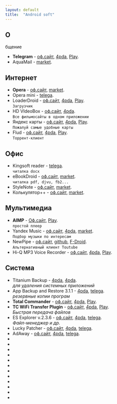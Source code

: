 ```yaml
---
layout: default
title:  "Android soft"
---
```


## О
бщение
* **Telegram** - 
[оф.сайт](http://t.me),
[4pda](#),
[Play](#).  
* AquaMail - 
[market](http://t.me).  


## Интернет
* **Opera** - 
[оф.сайт](http://opera.com),
[market](#).
* Opera mini - 
[telega](http://opera.com).
* LoaderDroid - 
[оф.сайт](#),
[4pda](#),
[Play](#).  
`Загрузчик`
* HD VIdeoBox - 
[оф.сайт](#),
[4pda](#).  
`Все фильмосайты в одном приложении`
* Яндекс карты - 
[оф.сайт](#),
[4pda](#),
[Play](#).  
`Пожалуй самые удобные карты`
* Flud - 
[оф.сайт](#),
[4pda](#),
[Play](#).  
`Торрент-клиент`


## Офис
* Kingsoft reader - 
[telega](http://t.me).  
`читалка docx`
* eBookDroid - 
[оф.сайт](http://opera.com),
[market](#).  
`читалка pdf, djvu, fb2...`
* StyleNote - 
[оф.сайт](http://nullium.com),
[market](#).  
* Колькулятор++ - 
[оф.сайт](http://nullium.com),
[market](#).  


## Мультимедиа
* **AIMP** - 
[Оф.сайт](#), 
[Play](#).  
`простой плеер`
* Yandex Music - 
[оф.сайт](#),
[4pda](#),
[market](#).  
`Подбор музыки по интересам`
* NewPipe - 
[оф.сайт](#),
[github](#),
[F-Droid](#).  
`Альтернативный клиент Toutube`
* Hi-Q MP3 Voice Recorder - 
[оф.сайт](#),
[4pda](#),
[Play](#). 


## Система 
* Titanium Backup - 
[4pda](#),
[4pda](#).  
*для удаления системных приложений*
* App Backup and Restore 3.1.1 - 
[4pda](#),
[telega](#).  
*резервные копии програм*
* **Total Commander** - 
[оф.сайт](#),
[4pda](#),
[Play](#).  
* **TC WiFi Transfer Plugin**  - 
[оф.сайт](#),
[4pda](#),
[Play](#).  
*Быстрая передача файлов*
* ES Explorer v.2.3.6 - 
[оф.сайт](#),
[4pda](#),
[telega](#).  
*Файл-менеджер и др.*
*  Lucky Patcher - 
[оф.сайт](#),
[4pda](#),
[telega](#).  
*  AdAway - 
[оф.сайт](#),
[4pda](#),
[telega](#).  
*  
*  
*  
*  
*  
*  
*  
*  
*  
*  
*  
*  




<!--

## Офис

**Название** | **Ссылки** | **Описание**	
:--- | --- | ---
WPS Office | [Play](#) | Офис от китайцев 
EBookDroid | [Play](#) | Всеядная читалка 


## Мультимедиа

**Название** | **Ссылки** | **Описание**  
:--- |--- | ---
AIMP | [оф.сайт](#) - [4pda](#) - [Play](#) | Простой и удобный плеер
Яндекс.Музыка | [Play](#) | Музыка по альбомам за $$
NewPipe | [GitHub](#) - [4pda](#) - [F-Droid](#) | Легкий клиент Youtube


### Инет

| **Название** | **Ссылки** | **Описание** |
| :--- | :--- | :---
| Opera | [оф.сайт](#) - [4pda](#) - [Play](#) | Браузер |
| LoaderDroid | [оф.сайт](#) - [4pda](#) - [Play](#) | Загрузчик |
| AIMP | [оф.сайт](#) - [4pda](#) - [Play](#) | Простой и удобный плеер |
| HD VIdeoBox | [оф.сайт](#) - [4pda](#) | Все фильмосайты в одном приложении |

## Система

**Название** | **Ссылки** | **Описание**
------------ | ---------- | ------------
Titanium Backup | [4pda](#) | резервные копии файлов
App Backup and Restore | [Play](#) - [4pda](#) - [telega](#) | резервные копии програм
Total Commander | [оф.сайт](#) - [4pda](#) - [Play](#) | Файл-менеджер
ES Explorer v.2.3.6  | [оф.сайт](#) - [4pda](#) - [telega](#) | Файл-менеджер и др.




-->



<script>
function nnm(name){
window.open("http://nnm-club.me/forum/tracker.php?nm="+name);
}
</script>
